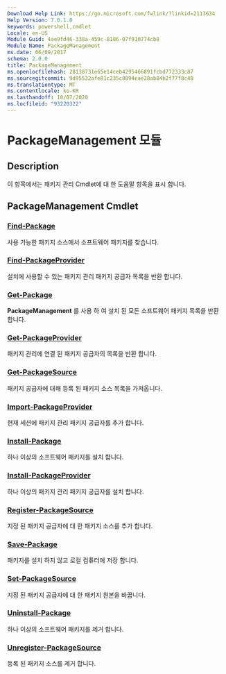 ```yaml
---
Download Help Link: https://go.microsoft.com/fwlink/?linkid=2113634
Help Version: 7.0.1.0
keywords: powershell,cmdlet
Locale: en-US
Module Guid: 4ae9fd46-338a-459c-8186-07f910774cb8
Module Name: PackageManagement
ms.date: 06/09/2017
schema: 2.0.0
title: PackageManagement
ms.openlocfilehash: 28138731e65e14ceb4295466891fcbd772333c87
ms.sourcegitcommit: 9d95532afe81c235c8094eae28ab84b2f77f8c48
ms.translationtype: MT
ms.contentlocale: ko-KR
ms.lasthandoff: 10/07/2020
ms.locfileid: "93220322"
---
```

# PackageManagement 모듈

## Description

이 항목에서는 패키지 관리 Cmdlet에 대 한 도움말 항목을 표시 합니다.

## PackageManagement Cmdlet

### [Find-Package](Find-Package.md)
사용 가능한 패키지 소스에서 소프트웨어 패키지를 찾습니다.

### [Find-PackageProvider](Find-PackageProvider.md)
설치에 사용할 수 있는 패키지 관리 패키지 공급자 목록을 반환 합니다.

### [Get-Package](Get-Package.md)
**PackageManagement** 를 사용 하 여 설치 된 모든 소프트웨어 패키지 목록을 반환 합니다.

### [Get-PackageProvider](Get-PackageProvider.md)
패키지 관리에 연결 된 패키지 공급자의 목록을 반환 합니다.

### [Get-PackageSource](Get-PackageSource.md)
패키지 공급자에 대해 등록 된 패키지 소스 목록을 가져옵니다.

### [Import-PackageProvider](Import-PackageProvider.md)
현재 세션에 패키지 관리 패키지 공급자를 추가 합니다.

### [Install-Package](Install-Package.md)
하나 이상의 소프트웨어 패키지를 설치 합니다.

### [Install-PackageProvider](Install-PackageProvider.md)
하나 이상의 패키지 관리 패키지 공급자를 설치 합니다.

### [Register-PackageSource](Register-PackageSource.md)
지정 된 패키지 공급자에 대 한 패키지 소스를 추가 합니다.

### [Save-Package](Save-Package.md)
패키지를 설치 하지 않고 로컬 컴퓨터에 저장 합니다.

### [Set-PackageSource](Set-PackageSource.md)
지정 된 패키지 공급자에 대 한 패키지 원본을 바꿉니다.

### [Uninstall-Package](Uninstall-Package.md)
하나 이상의 소프트웨어 패키지를 제거 합니다.

### [Unregister-PackageSource](Unregister-PackageSource.md)
등록 된 패키지 소스를 제거 합니다.
